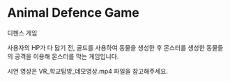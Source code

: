 # Animal Defence Game

디펜스 게임

사용자의 HP가 다 닳기 전, 골드를 사용하여 동물을 생성한 후 몬스터를 생성한 동물들의 공격을 이용해 몬스터를 막는 게임입니다.

시연 영상은 VR_학교탐방_데모영상.mp4 파일을 참고해주세요.

